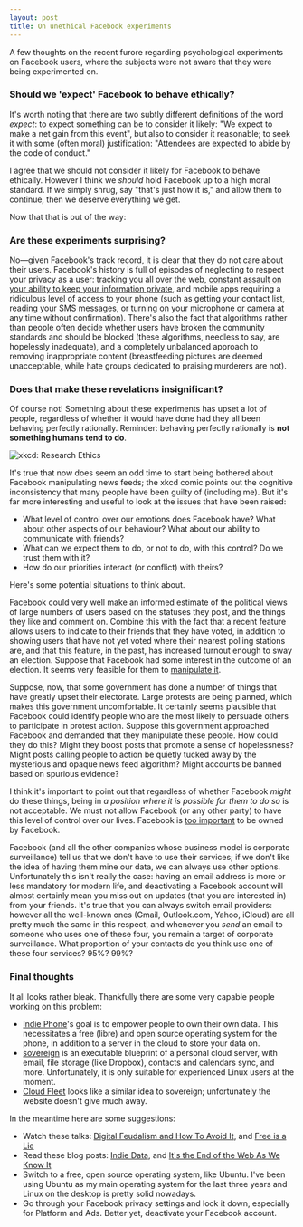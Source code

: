 ```yaml
---
layout: post
title: On unethical Facebook experiments
---
```


A few thoughts on the recent furore regarding psychological experiments on
Facebook users, where the subjects were not aware that they were being
experimented on.

### Should we 'expect' Facebook to behave ethically?

It's worth noting that there are two subtly different definitions of the word
*expect*: to expect something can be to consider it likely: "We expect to make
a net gain from this event", but also to consider it reasonable; to seek
it with some (often moral) justification: "Attendees are expected to abide by
the code of conduct."

I agree that we should not consider it likely for Facebook to behave ethically.
However I think we *should* hold Facebook up to a high moral standard. If we
simply shrug, say "that's just how it is," and allow them to continue, then we
deserve everything we get.

Now that that is out of the way:

### Are these experiments surprising?

No&mdash;given Facebook's track record, it is clear that they do not care about
their users. Facebook's history is full of episodes of neglecting to respect
your privacy as a user: tracking you all over the web, [constant assault on
your ability to keep your information private][], and mobile apps requiring a
ridiculous level of access to your phone (such as getting your contact list,
reading your SMS messages, or turning on your microphone or camera at any time
without confirmation). There's also the fact that algorithms rather than people
often decide whether users have broken the community standards and should be
blocked (these algorithms, needless to say, are hopelessly inadequate), and a
completely unbalanced approach to removing inappropriate content (breastfeeding
pictures are deemed unacceptable, while hate groups dedicated to praising
murderers are not).

### Does that make these revelations insignificant?

Of course not! Something about these experiments has upset a lot of people,
regardless of whether it would have done had they all been behaving perfectly
rationally. Reminder: behaving perfectly rationally is **not something humans
tend to do**.

![xkcd: Research Ethics](http://imgs.xkcd.com/comics/research_ethics.png)

It's true that now does seem an odd time to start being bothered about Facebook
manipulating news feeds; the xkcd comic points out the cognitive inconsistency
that many people have been guilty of (including me). But it's far more
interesting and useful to look at the issues that have been raised:

* What level of control over our emotions does Facebook have? What about other
  aspects of our behaviour? What about our ability to communicate with friends?
* What can we expect them to do, or not to do, with this control? Do we trust
  them with it?
* How do our priorities interact (or conflict) with theirs?

Here's some potential situations to think about.

Facebook could very well make an informed estimate of the political views of
large numbers of users based on the statuses they post, and the things they
like and comment on. Combine this with the fact that a recent feature allows
users to indicate to their friends that they have voted, in addition to showing
users that have not yet voted where their nearest polling stations are, and
that this feature, in the past, has increased turnout enough to sway an
election. Suppose that Facebook had some interest in the outcome of an election.
It seems very feasible for them to [manipulate it][].

Suppose, now, that some government has done a number of things that have
greatly upset their electorate. Large protests are being planned, which makes
this government uncomfortable. It certainly seems plausible that Facebook could
identify people who are the most likely to persuade others to participate in
protest action. Suppose this government approached Facebook and demanded that
they manipulate these people. How could they do this? Might they boost posts
that promote a sense of hopelessness? Might posts calling people to action be
quietly tucked away by the mysterious and opaque news feed algorithm?  Might
accounts be banned based on spurious evidence?

I think it's important to point out that regardless of whether Facebook *might*
do these things, being in *a position where it is possible for them to do so*
is not acceptable. We must not allow Facebook (or any other party) to have this
level of control over our lives. Facebook is [too important][] to be owned by
Facebook.

Facebook (and all the other companies whose business model is corporate
surveillance) tell us that we don't have to use their services; if we don't
like the idea of having them mine our data, we can always use other options.
Unfortunately this isn't really the case: having an email address is more or
less mandatory for modern life, and deactivating a Facebook account will
almost certainly mean you miss out on updates (that you are interested in) from
your friends. It's true that you can always switch email providers: however all
the well-known ones (Gmail, Outlook.com, Yahoo, iCloud) are all pretty much the
same in this respect, and whenever you *send* an email to someone who uses one
of these four, you remain a target of corporate surveillance. What proportion
of your contacts do you think use one of these four services? 95%? 99%?

### Final thoughts

It all looks rather bleak. Thankfully there are some very capable people
working on this problem:

* [Indie Phone][]'s goal is to empower people to own their own data. This
  necessitates a free (libre) and open source operating system for the phone,
  in addition to a server in the cloud to store your data on.
* [sovereign][] is an executable blueprint of a personal cloud server, with
  email, file storage (like Dropbox), contacts and calendars sync, and more.
  Unfortunately, it is only suitable for experienced Linux users at the moment.
* [Cloud Fleet][] looks like a similar idea to sovereign; unfortunately the
  website doesn't give much away.

In the meantime here are some suggestions:

* Watch these talks: [Digital Feudalism and How To Avoid It][], and [Free is a
  Lie][]
* Read these blog posts: [Indie Data][], and [It's the End of the Web As We
  Know
  It][]
* Switch to a free, open source operating system, like Ubuntu. I've been using
  Ubuntu as my main operating system for the last three years and Linux on the
  desktop is pretty solid nowadays.
* Go through your Facebook privacy settings and lock it down, especially for
  Platform and Ads. Better yet, deactivate your Facebook account.

[constant assault on your ability to keep your information private]: https://www.eff.org/deeplinks/2010/04/handy-facebook-english-translator
[manipulate it]: http://www.newrepublic.com/article/117878/information-fiduciary-solution-facebook-digital-gerrymandering
[too important]: http://blog.steveklabnik.com/posts/2011-07-24-twitter-is-to-important-to-be-owned-by-twitter
[Indie Phone]: https://ind.ie/phone/
[sovereign]: https://github.com/al3x/sovereign
[Cloud Fleet]: https://cloudfleet.io
[Digital Feudalism and How to Avoid It]: https://www.youtube.com/watch?v=G1QCBzQ0aNc
[Free is a Lie]: http://vimeo.com/93176515
[Indie Data]: http://aralbalkan.com/notes/indie-data/
[It's the End of the Web As We Know It]: http://adrianshort.org/2011/09/25/its-the-end-of-the-web-as-we-know-it/
